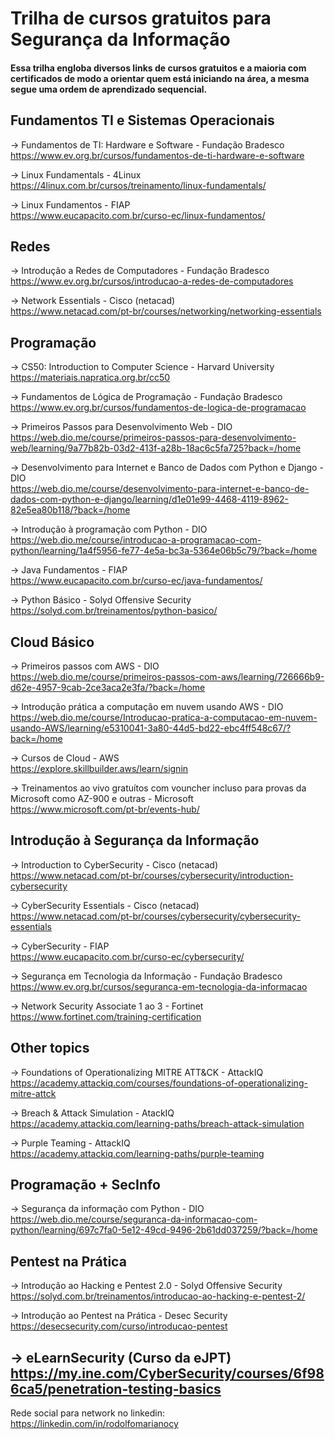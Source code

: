 # Trilha de cursos gratuitos para Segurança da Informação
#### Essa trilha engloba diversos links de cursos gratuitos e a maioria com certificados de modo a orientar quem está iniciando na área, a mesma segue uma ordem de aprendizado sequencial.

## Fundamentos TI e Sistemas Operacionais

-> Fundamentos de TI: Hardware e Software - Fundação Bradesco  
https://www.ev.org.br/cursos/fundamentos-de-ti-hardware-e-software

-> Linux Fundamentals - 4Linux  
https://4linux.com.br/cursos/treinamento/linux-fundamentals/

-> Linux Fundamentos - FIAP  
https://www.eucapacito.com.br/curso-ec/linux-fundamentos/

## Redes

-> Introdução a Redes de Computadores - Fundação Bradesco  
https://www.ev.org.br/cursos/introducao-a-redes-de-computadores

-> Network Essentials - Cisco (netacad)  
https://www.netacad.com/pt-br/courses/networking/networking-essentials

## Programação
 
-> CS50: Introduction to Computer Science - Harvard University  
https://materiais.napratica.org.br/cc50

-> Fundamentos de Lógica de Programação - Fundação Bradesco  
https://www.ev.org.br/cursos/fundamentos-de-logica-de-programacao

-> Primeiros Passos para Desenvolvimento Web - DIO  
https://web.dio.me/course/primeiros-passos-para-desenvolvimento-web/learning/9a77b82b-03d2-413f-a28b-18ac6c5fa725?back=/home

-> Desenvolvimento para Internet e Banco de Dados com Python e Django - DIO  
https://web.dio.me/course/desenvolvimento-para-internet-e-banco-de-dados-com-python-e-django/learning/d1e01e99-4468-4119-8962-82e5ea80b118/?back=/home

-> Introdução à programação com Python - DIO  
https://web.dio.me/course/introducao-a-programacao-com-python/learning/1a4f5956-fe77-4e5a-bc3a-5364e06b5c79/?back=/home

-> Java Fundamentos - FIAP  
https://www.eucapacito.com.br/curso-ec/java-fundamentos/

-> Python Básico - Solyd Offensive Security  
https://solyd.com.br/treinamentos/python-basico/

## Cloud Básico
-> Primeiros passos com AWS - DIO  
https://web.dio.me/course/primeiros-passos-com-aws/learning/726666b9-d62e-4957-9cab-2ce3aca2e3fa/?back=/home

-> Introdução prática a computação em nuvem usando AWS - DIO  
https://web.dio.me/course/Introducao-pratica-a-computacao-em-nuvem-usando-AWS/learning/e5310041-3a80-44d5-bd22-ebc4ff548c67/?back=/home

-> Cursos de Cloud - AWS  
https://explore.skillbuilder.aws/learn/signin

-> Treinamentos ao vivo gratuítos com vouncher incluso para provas da Microsoft como AZ-900 e outras - Microsoft  
https://www.microsoft.com/pt-br/events-hub/

## Introdução à Segurança da Informação

-> Introduction to CyberSecurity - Cisco (netacad)  
https://www.netacad.com/pt-br/courses/cybersecurity/introduction-cybersecurity

-> CyberSecurity Essentials - Cisco (netacad)  
https://www.netacad.com/pt-br/courses/cybersecurity/cybersecurity-essentials

-> CyberSecurity - FIAP  
https://www.eucapacito.com.br/curso-ec/cybersecurity/

-> Segurança em Tecnologia da Informação - Fundação Bradesco  
https://www.ev.org.br/cursos/seguranca-em-tecnologia-da-informacao

-> Network Security Associate 1 ao 3 - Fortinet  
https://www.fortinet.com/training-certification

## Other topics

-> Foundations of Operationalizing MITRE ATT&CK - AttackIQ  
https://academy.attackiq.com/courses/foundations-of-operationalizing-mitre-attck

-> Breach & Attack Simulation - AtackIQ  
https://academy.attackiq.com/learning-paths/breach-attack-simulation

-> Purple Teaming - AttackIQ  
https://academy.attackiq.com/learning-paths/purple-teaming

## Programação + SecInfo 

-> Segurança da informação com Python - DIO  
https://web.dio.me/course/seguranca-da-informacao-com-python/learning/697c7fa0-5e12-49cd-9496-2b61dd037259/?back=/home  

## Pentest na Prática

-> Introdução ao Hacking e Pentest 2.0 - Solyd Offensive Security  
https://solyd.com.br/treinamentos/introducao-ao-hacking-e-pentest-2/

-> Introdução ao Pentest na Prática - Desec Security  
https://desecsecurity.com/curso/introducao-pentest

-> eLearnSecurity (Curso da eJPT)      
https://my.ine.com/CyberSecurity/courses/6f986ca5/penetration-testing-basics
---
Rede social para network no linkedin:  
https://linkedin.com/in/rodolfomarianocy
